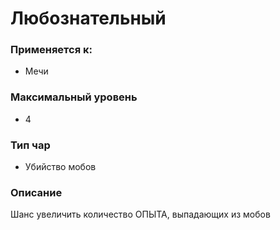 # Любознательный

### Применяется к:

* Мечи

### Максимальный уровень&#x20;

* 4

### Тип чар

* Убийство мобов

### Описание&#x20;

Шанс увеличить количество ОПЫТА, выпадающих из мобов
